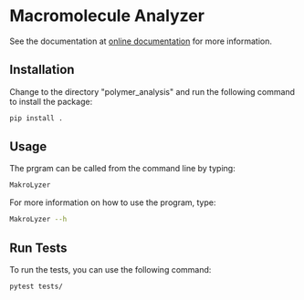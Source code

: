 # Macromolecule Analyzer

See the documentation at [online documentation](https://makrolyzer.readthedocs.io/en/latest/index.html) for more information.

## Installation
Change to the directory "polymer_analysis" and run the following command to install the package:

```bash
pip install .
```

## Usage
The prgram can be called from the command line by typing:

```bash
MakroLyzer 
```

For more information on how to use the program, type:

```bash
MakroLyzer --h
```


## Run Tests
To run the tests, you can use the following command:

```bash
pytest tests/
```